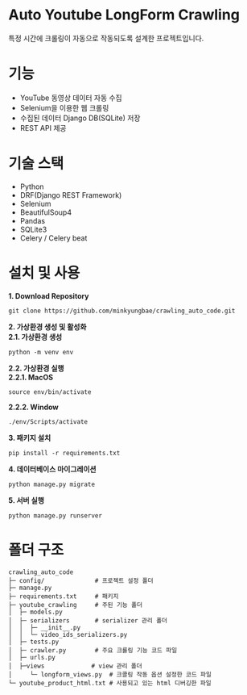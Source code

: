 # Auto Youtube LongForm Crawling
특정 시간에 크롤링이 자동으로 작동되도록 설계한 프로젝트입니다.

# 기능
- YouTube 동영상 데이터 자동 수집
- Selenium을 이용한 웹 크롤링
- 수집된 데이터 Django DB(SQLite) 저장
- REST API 제공

# 기술 스택
- Python
- DRF(Django REST Framework)
- Selenium
- BeautifulSoup4
- Pandas
- SQLite3
- Celery / Celery beat

# 설치 및 사용
**1. Download Repository**
```
git clone https://github.com/minkyungbae/crawling_auto_code.git
```
**2. 가상환경 생성 및 활성화**
<br>
**2.1. 가상환경 생성**
```
python -m venv env
```
**2.2. 가상환경 실행**
<br>
**2.2.1. MacOS**
```
source env/bin/activate
```
**2.2.2. Window**
```
./env/Scripts/activate
```
**3. 패키지 설치**
```
pip install -r requirements.txt
```
**4. 데이터베이스 마이그레이션**
```
python manage.py migrate
```
**5. 서버 실행**
```
python manage.py runserver
```

# 폴더 구조
```
crawling_auto_code
├─ config/              # 프로젝트 설정 폴더
├─ manage.py
├─ requirements.txt     # 패키지
├─ youtube_crawling     # 주된 기능 폴더
│  ├─ models.py
│  ├─ serializers       # serializer 관리 폴더
│  │  ├─ __init__.py
│  │  └─ video_ids_serializers.py
│  ├─ tests.py
│  ├─ crawler.py        # 주요 크롤링 기능 코드 파일
│  ├─ urls.py
│  ├─views             # view 관리 폴더
│     └─ longform_views.py  # 크콜링 작동 옵션 설정한 코드 파일
└─ youtube_product_html.txt # 사용되고 있는 html 디버깅한 파일
```

